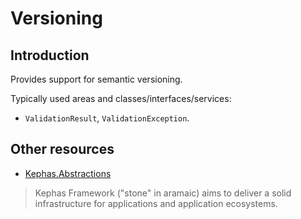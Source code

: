 ﻿# Versioning

## Introduction
Provides support for semantic versioning.

Typically used areas and classes/interfaces/services:
* ```ValidationResult```, ````ValidationException````.

## Other resources

* [Kephas.Abstractions](https://www.nuget.org/packages/Kephas.Abstractions)


> Kephas Framework ("stone" in aramaic) aims to deliver a solid infrastructure for applications and application ecosystems.
